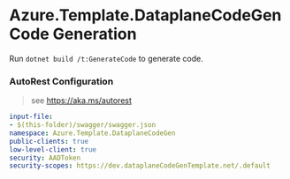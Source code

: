 # Azure.Template.DataplaneCodeGen Code Generation

Run `dotnet build /t:GenerateCode` to generate code.

### AutoRest Configuration
> see https://aka.ms/autorest

``` yaml
input-file:
- $(this-folder)/swagger/swagger.json
namespace: Azure.Template.DataplaneCodeGen
public-clients: true
low-level-client: true
security: AADToken
security-scopes: https://dev.dataplaneCodeGenTemplate.net/.default
```
